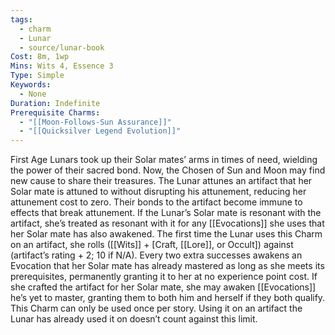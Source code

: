 ```yaml
---
tags:
  - charm
  - Lunar
  - source/lunar-book
Cost: 8m, 1wp
Mins: Wits 4, Essence 3
Type: Simple
Keywords:
  - None
Duration: Indefinite
Prerequisite Charms:
  - "[[Moon-Follows-Sun Assurance]]"
  - "[[Quicksilver Legend Evolution]]"
---
```

First Age Lunars took up their Solar mates’ arms in times of need, wielding the power of their sacred bond. Now, the Chosen of Sun and Moon may find new cause to share their treasures. The Lunar attunes an artifact that her Solar mate is attuned to without disrupting his attunement, reducing her attunement cost to zero. Their bonds to the artifact become immune to effects that break attunement. If the Lunar’s Solar mate is resonant with the artifact, she’s treated as resonant with it for any [[Evocations]] she uses that her Solar mate has also awakened. The first time the Lunar uses this Charm on an artifact, she rolls ([[Wits]] + [Craft, [[Lore]], or Occult]) against (artifact’s rating + 2; 10 if N/A). Every two extra successes awakens an Evocation that her Solar mate has already mastered as long as she meets its prerequisites, permanently granting it to her at no experience point cost. If she crafted the artifact for her Solar mate, she may awaken [[Evocations]] he’s yet to master, granting them to both him and herself if they both qualify. This Charm can only be used once per story. Using it on an artifact the Lunar has already used it on doesn’t count against this limit.